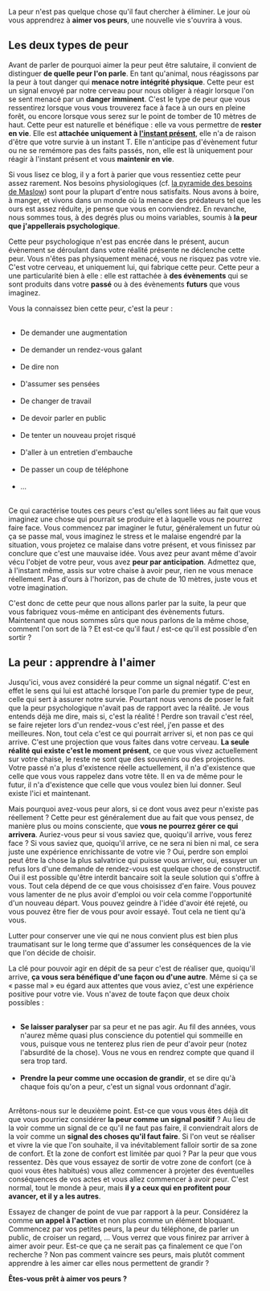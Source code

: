 <!-- 
.. title: Aimer ses peurs
.. slug: aimer-ses-peurs
.. date: 2013-04-09 12:31:23+02:00
.. tags: Développement personnel, Réflexion
.. category: 
.. link: 
.. description: 
.. type: text
-->

<p><p>La peur n'est pas quelque chose qu'il faut chercher à éliminer. Le jour où vous apprendrez à <strong>aimer vos peurs</strong>, une nouvelle vie s'ouvrira à vous.</p></p>
<!-- TEASER_END -->
<p><h2>Les deux types de peur</h2></p>

<p><p>Avant de parler de pourquoi aimer la peur peut être salutaire, il convient de distinguer <strong>de quelle peur l'on parle</strong>. En tant qu'animal, nous réagissons par la peur à tout danger qui <strong>menace notre intégrité physique</strong>. Cette peur est un signal envoyé par notre cerveau pour nous obliger à réagir lorsque l'on se sent menacé par un <strong>danger imminent</strong>. C'est le type de peur que vous ressentirez lorsque vous vous trouverez face à face à un ours en pleine forêt, ou encore lorsque vous serez sur le point de tomber de 10 mètres de haut. Cette peur est naturelle et bénéfique : elle va vous permettre de <strong>rester en vie</strong>. Elle est <strong>attachée uniquement à <a href="/le-pouvoir-du-moment-present/">l'instant présent</a></strong>, elle n'a de raison d'être que votre survie à un instant T. Elle n'anticipe pas d'évènement futur ou ne se remémore pas des faits passés, non, elle est là uniquement pour réagir à l'instant présent et vous <strong>maintenir en vie</strong>.</p></p>

<p><p>Si vous lisez ce blog, il y a fort à parier que vous ressentiez cette peur assez rarement. Nos besoins physiologiques (cf. <a href="http://fr.wikipedia.org/wiki/Pyramide_des_besoins_de_Maslow">la pyramide des besoins de Maslow</a>) sont pour la plupart d'entre nous satisfaits. Nous avons à boire, à manger, et vivons dans un monde où la menace des prédateurs tel que les ours est assez réduite, je pense que vous en conviendrez. En revanche, nous sommes tous, à des degrés plus ou moins variables, soumis à <strong>la peur que j'appellerais psychologique</strong>.</p></p>

<p><p>Cette peur psychologique n'est pas encrée dans le présent, aucun évènement se déroulant dans votre réalité présente ne déclenche cette peur. Vous n'êtes pas physiquement menacé, vous ne risquez pas votre vie. C'est votre cerveau, et uniquement lui, qui fabrique cette peur. Cette peur a une particularité bien à elle : elle est rattachée à <strong>des évènements</strong> qui se sont produits dans votre <strong>passé</strong> ou à des évènements <strong>futurs</strong> que vous imaginez.</p></p>

<p><p>Vous la connaissez bien cette peur, c'est la peur :</p></p>

<p><ul><br /><li>De demander une augmentation</li><br /><li>De demander un rendez-vous galant</li><br /><li>De dire non</li><br /><li>D'assumer ses pensées</li><br /><li>De changer de travail</li><br /><li>De devoir parler en public</li><br /><li>De tenter un nouveau projet risqué</li><br /><li>D'aller à un entretien d'embauche</li><br /><li>De passer un coup de téléphone</li><br /><li>…</li><br /></ul></p>

<p><p>Ce qui caractérise toutes ces peurs c'est qu'elles sont liées au fait que vous imaginez une chose qui pourrait se produire et à laquelle vous ne pourrez faire face. Vous commencez par imaginer le futur, généralement un futur où ça se passe mal, vous imaginez le stress et le malaise engendré par la situation, vous projetez ce malaise dans votre présent, et vous finissez par conclure que c'est une mauvaise idée. Vous avez peur avant même d'avoir vécu l'objet de votre peur, vous avez <strong>peur par anticipation</strong>. Admettez que, à l'instant même, assis sur votre chaise à avoir peur, rien ne vous menace réellement. Pas d'ours à l'horizon, pas de chute de 10 mètres, juste vous et votre imagination.</p></p>

<p><p>C'est donc de cette peur que nous allons parler par la suite, la peur que vous fabriquez vous-même en anticipant des évènements futurs. Maintenant que nous sommes sûrs que nous parlons de la même chose, comment l'on sort de là ? Et est-ce qu'il faut / est-ce qu'il est possible d'en sortir ?</p></p>

<p><h2>La peur : apprendre à l'aimer</h2></p>

<p><p>Jusqu'ici, vous avez considéré la peur comme un signal négatif. C'est en effet le sens qui lui est attaché lorsque l'on parle du premier type de peur, celle qui sert à assurer notre survie. Pourtant nous venons de poser le fait que la peur psychologique n'avait pas de rapport avec la réalité. Je vous entends déjà me dire, mais si, c'est la réalité ! Perdre son travail c'est réel, se faire rejeter lors d'un rendez-vous c'est réel, j'en passe et des meilleures. Non, tout cela c'est ce qui pourrait arriver si, et non pas ce qui arrive. C'est une projection que vous faites dans votre cerveau. <strong>La seule réalité qui existe c'est le moment présent</strong>, ce que vous vivez actuellement sur votre chaise, le reste ne sont que des souvenirs ou des projections. Votre passé n'a plus d'existence réelle actuellement, il n'a d'existence que celle que vous vous rappelez dans votre tête. Il en va de même pour le futur, il n'a d'existence que celle que vous voulez bien lui donner. Seul existe l'ici et maintenant.</p></p>

<p><p>Mais pourquoi avez-vous peur alors, si ce dont vous avez peur n'existe pas réellement ? Cette peur est généralement due au fait que vous pensez, de manière plus ou moins consciente, que <strong>vous ne pourrez gérer ce qui arrivera</strong>. Auriez-vous peur si vous saviez que, quoiqu'il arrive, vous ferez face ? Si vous saviez que, quoiqu'il arrive, ce ne sera ni bien ni mal, ce sera juste une expérience enrichissante de votre vie ? Oui, perdre son emploi peut être la chose la plus salvatrice qui puisse vous arriver, oui, essuyer un refus lors d'une demande de rendez-vous est quelque chose de constructif. Oui il est possible qu'être interdit bancaire soit la seule solution qui s'offre à vous. Tout cela dépend de ce que vous choisissez d'en faire. Vous pouvez vous lamenter de ne plus avoir d'emploi ou voir cela comme l'opportunité d'un nouveau départ. Vous pouvez geindre à l'idée d'avoir été rejeté, ou vous pouvez être fier de vous pour avoir essayé. Tout cela ne tient qu'à vous.</p></p>

<p><p>Lutter pour conserver une vie qui ne nous convient plus est bien plus traumatisant sur le long terme que d'assumer les conséquences de la vie que l'on décide de choisir.</p></p>

<p><p>La clé pour pouvoir agir en dépit de sa peur c'est de réaliser que, quoiqu'il arrive, <strong>ça vous sera bénéfique d'une façon ou d'une autre</strong>. Même si ça se « passe mal » eu égard aux attentes que vous aviez, c'est une expérience positive pour votre vie. Vous n'avez de toute façon que deux choix possibles :</p></p>

<p><ul><br /><li><strong>Se laisser paralyser</strong> par sa peur et ne pas agir. Au fil des années, vous n'aurez même quasi plus conscience du potentiel qui sommeille en vous, puisque vous ne tenterez plus rien de peur d'avoir peur (notez l'absurdité de la chose). Vous ne vous en rendrez compte que quand il sera trop tard.</li><br /><li><strong>Prendre la peur comme une occasion de grandir</strong>, et se dire qu'à chaque fois qu'on a peur, c'est un signal vous ordonnant d'agir.</li><br /></ul></p>

<p><p>Arrêtons-nous sur le deuxième point. Est-ce que vous vous êtes déjà dit que vous pourriez considérer <strong>la peur comme un signal positif</strong> ? Au lieu de la voir comme un signal de ce qu'il ne faut pas faire, il conviendrait alors de la voir comme un <strong>signal des choses qu'il faut faire</strong>. Si l'on veut se réaliser et vivre la vie que l'on souhaite, il va inévitablement falloir sortir de sa zone de confort. Et la zone de confort est limitée par quoi ? Par la peur que vous ressentez. Dès que vous essayez de sortir de votre zone de confort (ce à quoi vous êtes habitués) vous allez commencer à projeter des éventuelles conséquences de vos actes et vous allez commencer à avoir peur. C'est normal, tout le monde à peur, mais <strong>il y a ceux qui en profitent pour avancer, et il y a les autres</strong>.</p></p>

<p><p>Essayez de changer de point de vue par rapport à la peur. Considérez la comme <strong>un appel à l'action</strong> et non plus comme un élément bloquant. Commencez par vos petites peurs, la peur du téléphone, de parler un public, de croiser un regard, … Vous verrez que vous finirez par arriver à aimer avoir peur. Est-ce que ça ne serait pas ça finalement ce que l'on recherche ? Non pas comment vaincre ses peurs, mais plutôt comment apprendre à les aimer car elles nous permettent de grandir ?</p></p>

<p><p><strong>Êtes-vous prêt à aimer vos peurs ?</strong></p></p>
